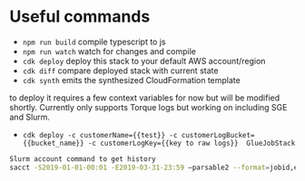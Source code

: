 # Useful commands

 * `npm run build`   compile typescript to js
 * `npm run watch`   watch for changes and compile
 * `cdk deploy`      deploy this stack to your default AWS account/region
 * `cdk diff`        compare deployed stack with current state
 * `cdk synth`       emits the synthesized CloudFormation template


to deploy it requires a few context variables for now but will be modified shortly. Currently only supports Torque logs but working on including SGE and Slurm.

* `cdk deploy -c customerName={{test}} -c customerLogBucket={{bucket_name}} -c customerLogKey={{key to raw logs}}  GlueJobStack`


``` bash
Slurm account command to get history
sacct -S2019-01-01-00:01 -E2019-03-31-23:59 –parsable2 --format=jobid,elapsed,ncpus,state,user,partition,elapsedRAW > slurm-acct.txt

```
